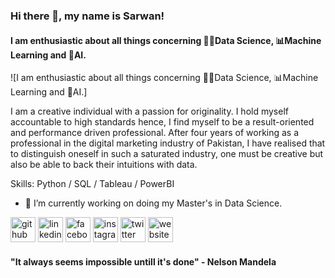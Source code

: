 ### Hi there 👋, my name is Sarwan!
#### I am enthusiastic about all things concerning 👨‍💻Data Science, 📊Machine Learning and 🦾AI.
![I am enthusiastic about all things concerning 👨‍💻Data Science, 📊Machine Learning and 🦾AI.]

I am a creative individual with a passion for originality. I hold myself accountable to high standards hence, I find myself to be a result-oriented and performance driven professional. After four years of working as a professional in the digital marketing industry of Pakistan, I have realised that to distinguish oneself in such a saturated industry, one must be creative but also be able to back their intuitions with data. 

Skills: Python / SQL / Tableau / PowerBI

- 🔭 I’m currently working on doing my Master's in Data Science. 


[<img src='https://cdn.jsdelivr.net/npm/simple-icons@3.0.1/icons/github.svg' alt='github' height='40'>](https://github.com/sarwansaleh)  [<img src='https://cdn.jsdelivr.net/npm/simple-icons@3.0.1/icons/linkedin.svg' alt='linkedin' height='40'>](https://www.linkedin.com/in/sarwansaleh/)  [<img src='https://cdn.jsdelivr.net/npm/simple-icons@3.0.1/icons/facebook.svg' alt='facebook' height='40'>](https://www.facebook.com/sarwan.saleh)  [<img src='https://cdn.jsdelivr.net/npm/simple-icons@3.0.1/icons/instagram.svg' alt='instagram' height='40'>](https://www.instagram.com/sarwan_saleh/)  [<img src='https://cdn.jsdelivr.net/npm/simple-icons@3.0.1/icons/twitter.svg' alt='twitter' height='40'>](https://twitter.com/sarwansaleh)  [<img src='https://cdn.jsdelivr.net/npm/simple-icons@3.0.1/icons/icloud.svg' alt='website' height='40'>](www.strategosms.com)  

#### "It always seems impossible untill it's done" - Nelson Mandela
